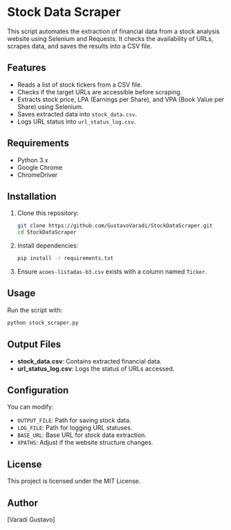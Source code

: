 # Stock Data Scraper

This script automates the extraction of financial data from a stock analysis website using Selenium and Requests. It checks the availability of URLs, scrapes data, and saves the results into a CSV file.

## Features
- Reads a list of stock tickers from a CSV file.
- Checks if the target URLs are accessible before scraping.
- Extracts stock price, LPA (Earnings per Share), and VPA (Book Value per Share) using Selenium.
- Saves extracted data into `stock_data.csv`.
- Logs URL status into `url_status_log.csv`.

## Requirements
- Python 3.x
- Google Chrome
- ChromeDriver

## Installation
1. Clone this repository:
   ```sh
   git clone https://github.com/GustavoVaradi/StockDataScraper.git
   cd StockDataScraper
   ```
2. Install dependencies:
   ```sh
   pip install -r requirements.txt
   ```
3. Ensure `acoes-listadas-b3.csv` exists with a column named `Ticker`.

## Usage
Run the script with:
```sh
python stock_scraper.py
```

## Output Files
- **stock_data.csv**: Contains extracted financial data.
- **url_status_log.csv**: Logs the status of URLs accessed.

## Configuration
You can modify:
- `OUTPUT_FILE`: Path for saving stock data.
- `LOG_FILE`: Path for logging URL statuses.
- `BASE_URL`: Base URL for stock data extraction.
- `XPATHS`: Adjust if the website structure changes.

## License
This project is licensed under the MIT License.

## Author
[Varadi Gustavo]

